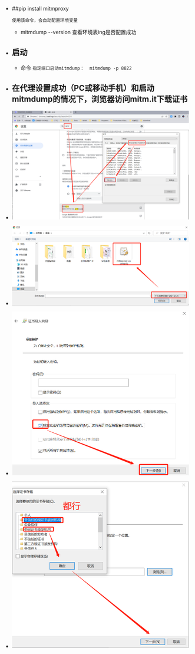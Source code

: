 - ##pip install mitmproxy 

   `使用该命令，会自动配置环境变量`
  - mitmdump --version 查看环境表ing是否配置成功
    
- ## 启动
  - 命令 ``指定端口启动mitmdump：  mitmdump -p 8822``
    
- ## 在代理设置成功（PC或移动手机）和启动mitmdump的情况下，浏览器访问mitm.it下载证书

- ![img.png](img.png)
- ![img_1.png](img_1.png)
- ![img_2.png](img_2.png)
- ![img_3.png](img_3.png)
